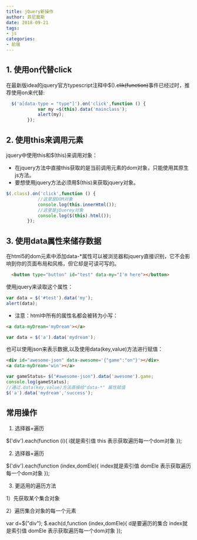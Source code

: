 ```yaml
---
title: jQuery新操作
author: 菲尼莫斯
date: 2018-09-21
tags:
- js
categories:
- 前端
---
```


## 1. 使用on代替click

在最新版idea的jquery官方typescript注释中$().<del>clik(function)</del>事件已经过时，推荐使用on来代替:
```javascript
  $('a[data-type = "type"]').on('click',function () {
            var my =$(this).data('mainclass');
            alert(my);
        });
```
## 2. 使用this来调用元素
jquery中使用this和$(this)来调用对象：
* 在jquery方法中直接this获取的是当前调用元素的dom对象，只能使用其原生js方法。
* 要想使用jquery方法必须用$(this)来获取jquery对象。
```javascript
$(.class).on('click',function () {
            //这里是DOM对象
            console.log(this.innerHtml());
            //这里是jQuerey对象
            console.log($(this).html());
        });

```
## 3. 使用data属性来储存数据

在html5的dom元素中添加data-\*属性可以被浏览器和jquery直接识别，它不会影响到你的页面布局和风格，但它却是可读可写的。

```html
  <button type="button" id="test" data-my="I'm here"></button>
```

使用jquery来读取这个属性：

```javascript
var data = $('#test').data('my');
alert(data);
```

* 注意：html中所有的属性名都会被转为小写：

```html
<a data-myDream='myDream'></a>
```
```javascript
var data = $('a').data('mydream');
```

也可以使用json来表示数据,以及使用data(key,value)方法进行赋值：

```html
<div id="awesome-json" data-awesome='{"game":"on"}'></div>
<a data-myDream='win'></a>
```
```javascript
var gameStatus= $("#awesome-json").data('awesome').game;
console.log(gameStatus);
//通过.data(key,value)方法直接给"data-*" 属性赋值
$('a').data('mydream','success');

```

## 常用操作

1. 选择器+遍历

$('div').each(function (i){
   i就是索引值
   this 表示获取遍历每一个dom对象
});

2. 选择器+遍历

$('div').each(function (index,domEle){
   index就是索引值
  domEle 表示获取遍历每一个dom对象
});

3. 更适用的遍历方法

1）先获取某个集合对象

2）遍历集合对象的每一个元素

var d=$("div");
$.each(d,function (index,domEle){
  d是要遍历的集合
  index就是索引值
  domEle 表示获取遍历每一个dom对象
});
